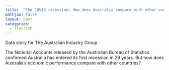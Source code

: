 ```yaml
---
title:  "The COVID recession: How does Australia compare with other countries?"
mathjax: false
layout: post
categories:
  - flourish
---
```


Data story for The Australian Industry Group

The National Accounts released by the Australian Bureau of Statistics confirmed Australia has entered its first recession in 29 years. But how does Australia’s economic performance compare with other countries?

<div class="flourish-embed" data-src="story/539523"><script src="https://public.flourish.studio/resources/embed.js"></script></div>
